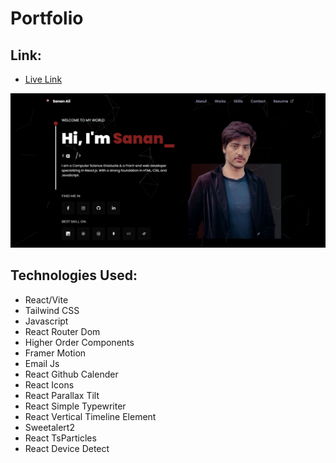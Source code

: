# Portfolio

## Link: 
* [Live Link](https://portfolio-sanan.vercel.app/)

![Home Page](https://github.com/Sananali01/Portfolio-Tailwand/blob/main/src/assets/demo.png)

## Technologies Used:
* React/Vite
* Tailwind CSS
* Javascript
* React Router Dom
* Higher Order Components
* Framer Motion
* Email Js
* React Github Calender
* React Icons
* React Parallax Tilt
* React Simple Typewriter
* React Vertical Timeline Element
* Sweetalert2
* React TsParticles
* React Device Detect
  
